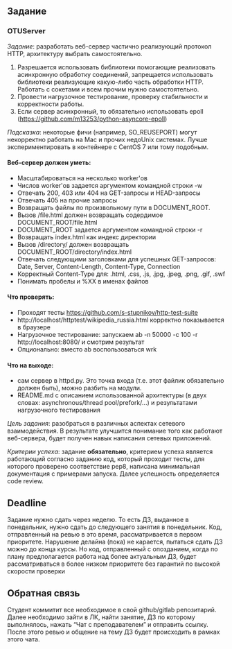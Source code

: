 ## Задание
### OTUServer

*Задание*: разработать веб-сервер частично реализующий протокол HTTP, архитектуру выбрать самостоятельно.
1. Разрешается использовать библиотеки помогающие реализовать асинхронную обработку соединений, запрещается использовать библиотеки реализующие какую-либо часть обработки HTTP. Работать с сокетами и всем прочим нужно самостоятельно.
2. Провести нагрузочное тестирование, проверку стабильности и корректности работы.
3. Если сервер асинхронный, то обязательно использовать epoll (https://github.com/m13253/python-asyncore-epoll)

*Подсказка*: некоторые фичи (например, SO_REUSEPORT) могут некорректно работать на Mac и прочих недоUnix системах. Лучше экспериментировать в контейнере с CentOS 7 или тому подобным.

#### Веб-сервер должен уметь:
* Масштабироваться на несколько worker'ов
* Числов worker'ов задается аргументом командной строки -w
* Отвечать 200, 403 или 404 на GET-запросы и HEAD-запросы
* Отвечать 405 на прочие запросы
* Возвращать файлы по произвольному пути в DOCUMENT_ROOT.
* Вызов /file.html должен возвращать содердимое DOCUMENT_ROOT/file.html
* DOCUMENT_ROOT задается аргументом командной строки -r
* Возвращать index.html как индекс директории
* Вызов /directory/ должен возвращать DOCUMENT_ROOT/directory/index.html
* Отвечать следующими заголовками для успешных GET-запросов: Date, Server, Content-Length, Content-Type, Connection
* Корректный Content-Type для: .html, .css, .js, .jpg, .jpeg, .png, .gif, .swf
* Понимать пробелы и %XX в именах файлов

#### Что проверять:
* Проходят тесты https://github.com/s-stupnikov/http-test-suite
* http://localhost/httptest/wikipedia_russia.html корректно показывается в браузере
* Нагрузочное тестирование: запускаем ab -n 50000 -c 100 -r http://localhost:8080/ и смотрим результат
* Опционально: вместо ab воспользоваться wrk

#### Что на выходе:
* сам сервер в httpd.py. Это точка входа (т.е. этот файлик обязательно должен быть), можно разбить на модули.
* README.md с описанием использованной архитектуры (в двух словах: asynchronous/thread pool/prefork/...) и результатами нагрузочного тестирования

*Цель задания*: разобраться в различных аспектах сетевого взаимодействия. В результате улучшится понимание того как работают веб-сервера, будет получен навык написания сетевых приложений.

*Критерии успеха*: задание __обязательно__, критерием успеха является работающий согласно заданию код, который проходит тесты, для которого проверено соответствие pep8, написана минимальная документация с примерами запуска. Далее успешность определяется code review.

## Deadline
Задание нужно сдать через неделю. То есть ДЗ, выданное в понедельник, нужно сдать до следующего занятия в понедельник. Код, отправленный на ревью в это время, рассматривается в первом приоритете. Нарушение делайна (пока) не карается, пытаться сдать ДЗ можно до конца курсы. Но код, отправленный с опозданием, когда по плану предполагается работа над более актуальным ДЗ, будет рассматриваться в более низком приоритете без гарантий по высокой скорости проверки

## Обратная связь
Cтудент коммитит все необходимое в свой github/gitlab репозитарий. Далее необходимо зайти в ЛК, найти занятие, ДЗ по которому выполнялось, нажать “Чат с преподавателем” и отправить ссылку. После этого ревью и общение на тему ДЗ будет происходить в рамках этого чата.